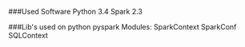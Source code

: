 ###Used Software
	Python 3.4
	Spark 2.3
	
###Lib's used on python
	pyspark 
		Modules:
			SparkContext
			SparkConf
			SQLContext